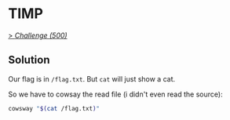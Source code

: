 # TIMP

[> *Challenge (500)*](https://training.olicyber.it/challenges#challenge-50)

## Solution

Our flag is in `/flag.txt`. But `cat` will just show a cat.

So we have to cowsay the read file (i didn't even read the source):
```bash
cowsway "$(cat /flag.txt)"
```
